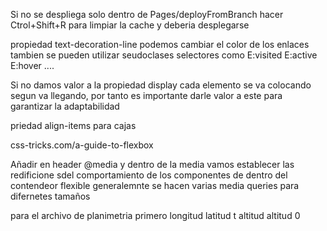 Si no se despliega solo dentro de Pages/deployFromBranch hacer Ctrol+Shift+R para limpiar la cache y deberia desplegarse 




propiedad text-decoration-line podemos cambiar el color de los enlaces 
tambien se pueden utilizar seudoclases selectores como E:visited E:active E:hover ....


Si no damos valor a la propiedad display cada elemento se va colocando segun va llegando, por tanto es importante darle valor a este 
para garantizar la adaptabilidad

priedad align-items para cajas 

css-tricks.com/a-guide-to-flexbox

Añadir en header @media y dentro de la media vamos establecer las redificione sdel comportamiento de los componentes de dentro del contendeor flexible 
generalemnte se hacen varias media queries para difernetes tamaños 



para el archivo de planimetria primero longitud latitud t altitud altitud 0